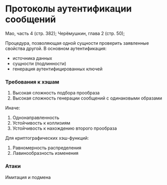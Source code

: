 # Протоколы аутентификации сообщений

Мао, часть 4 (стр. 382);
Черёмушкин, глава 2 (стр. 50);

Процедура, позволяющая одной сущности проверить заявленные свойства другой.
В основном аутентификация:
* источника данных
* сущности (подлинности)
* генерация аутентифицированных ключей

### Требования к хэшам
1. Высокая сложность подбора прообраза
2. Высокая сложность генерации сообщений с одинаковыми образами

Иначе:
1. Однонаправленность
2. Устойчивость к коллизиям
3. Устойчивость к нахождению второго прообраза

Для криптографических хэш-функций:
1. Равномерность распределения
2. Лавинообразность изменения

### Атаки

Имитация и подмена

